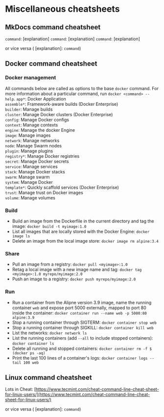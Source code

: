 # Miscellaneous cheatsheets

## MkDocs command cheatsheet

`command`: [explanation]
`command`: [explanation]
`command`: [explanation]

or vice versa ( [explanation]: `command`)

## Docker command cheatsheet
### Docker management
All commands below are called as options to the base `docker` command. For more information about a particular command, run  `docker <command> --help`.
`app*`: 		Docker Application  
`assemble*`:	Framework-aware builds (Docker Enterprise)  
`builder`: 		Manage builds  
`cluster`: 		Manage Docker clusters (Docker Enterprise)  
`config`: 		Manage Docker configs  
`context`: 		Manage contexts  
`engine`: 		Manage the docker Engine  
`image`: 		Manage images  
`network`: 		Manage networks  
`node`: 		Manage Swarm nodes  
`plugin`: 		Manage plugins  
`registry*`:	Manage Docker registries  
`secret`:		Manage Docker secrets  
`service`:		Manage services  
`stack`: 		Manage Docker stacks  
`swarm`:  		Manage swarm  
`system`:		Manage Docker  
`template*`: 	Quickly scaffold services (Docker Enterprise)  
`trust`: 		Manage trust on Docker images  
`volume`: 		Manage volumes  

### Build
 - Build an image from the Dockerfile in the current directory and tag the image: `docker build -t myimage:1.0`
 - List all images that are locally stored with the Docker Engine: `docker image ls`
 - Delete an image from the local image store: `docker image rm alpine:3.4`
 
### Share
 - Pull an image from a registry: `docker pull <myimage>:1.0`
 - Retag a local image with a new image name and tag: `docker tag <myimage>:1.0 myrepo/myimage:2.0`
 - Push an image to a registry: `docker push myrepo/myimage:2.0` 

### Run
 - Run a container from the Alipne version 3.9 image, name the running container `web` and expose port 5000 externally, mapped to port 80 inside the container: `docker container run --name web -p 5000:80 alpine:3.9`
 - Stop a running container through SIGTERM: `docker container stop web`
 - Stop a running container through SIGKILL: `docker container kill web`
 - List the networks: `docker network ls`
 - List the running containers (add `--all` to include stopped containers): `docker container ls`
 - Delete all running and stopped containers: `docker container rm -f $ (docker ps -aq)`
 - Print the last 100 lines of a container's logs: `docker container logs --tail 100 web` 

## Linux command cheatsheet

Lots in Cheat: [https://www.tecmint.com/cheat-command-line-cheat-sheet-for-linux-users/](https://www.tecmint.com/cheat-command-line-cheat-sheet-for-linux-users/)

or vice versa ( [explanation]: `command`)
<p>






